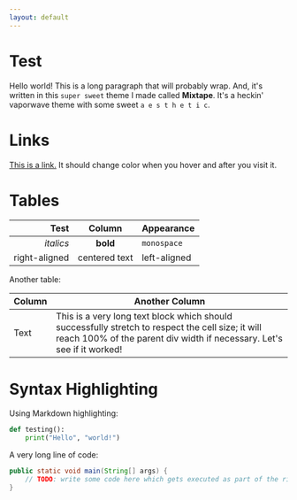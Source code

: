 ```yaml
---
layout: default
---
```


# Test

Hello world! This is a long paragraph that will probably wrap. And, 
it's written in this `super sweet` theme I made called **Mixtape**. 
It's a heckin' vaporwave theme with some sweet `a e s t h e t i c`.

# Links

[This is a link.](https://youtu.be/dQw4w9WgXcQ) It should change color 
when you hover and after you visit it.

# Tables

| Test  | Column    | Appearance    |
|------:|:---------:|:--------------|
| _italics_   | **bold**  | `monospace`   |
| right-aligned | centered text  | left-aligned |

Another table:

| Column    | Another Column |
|-----------|----------------|
| Text | This is a very long text block which should successfully stretch to respect the cell size; it will reach 100% of the parent div width if necessary. Let's see if it worked! |

# Syntax Highlighting

Using Markdown highlighting:

```python
def testing():
    print("Hello", "world!")
```

A very long line of code:

```java
public static void main(String[] args) {
    // TODO: write some code here which gets executed as part of the righteous Java pizza store that every student has to write
}
```
